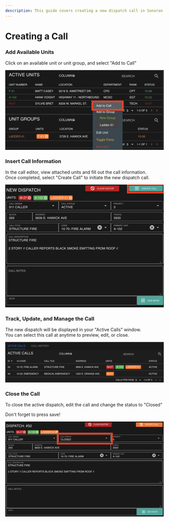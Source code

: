 ```yaml
---
description: This guide covers creating a new dispatch call in Sonoran CAD.
---
```


# Creating a Call

### Add Available Units

Click on an available unit or unit group, and select "Add to Call"

![Sonoran CAD&apos;s unit options](../../.gitbook/assets/screen-shot-2020-04-19-at-2.06.00-am.png)

### Insert Call Information

In the call editor, view attached units and fill out the call information.  
Once completed, select "Create Call" to initiate the new dispatch call.

![Sonoran CAD&apos;s call editor](../../.gitbook/assets/screen-shot-2020-04-19-at-2.10.24-am.png)

### Track, Update, and Manage the Call

The new dispatch will be displayed in your "Active Calls" window.  
You can select this call at anytime to preview, edit, or close.

![Sonoran CAD&apos;s &quot;Active Call&quot; window](../../.gitbook/assets/screen-shot-2020-04-19-at-2.12.59-am.png)

### Close the Call

To close the active dispatch, edit the call and change the status to "Closed"

Don't forget to press save!

![Call editor with a &quot;CLOSED&quot; call status](../../.gitbook/assets/screen-shot-2020-04-19-at-2.15.21-am.png)

